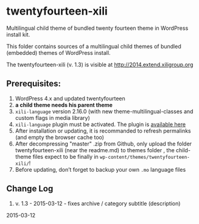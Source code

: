 twentyfourteen-xili
===================

Multilingual child theme of bundled twenty fourteen theme in WordPress install kit.

This folder contains sources of a multilingual child themes of bundled (embedded) themes of WordPress install.

The twentyfourteen-xili (v. 1.3) is visible at http://2014.extend.xiligroup.org


## Prerequisites:

1. WordPress 4.x and updated twentyfourteen
1. **a child theme needs his parent theme**
1. `xili-language` version 2.16.0 (with new theme-multilingual-classes and custom flags in media library)
1. `xili-language` plugin must be activated. The plugin is [available here](http://wordpress.org/plugins/xili-language/)
1. After installation or updating, it is recommanded to refresh permalinks (and empty the browser cache too)
1. After decompressing "master" .zip from Github, only upload the folder twentyfourteen-xili (near the readme.md) to themes folder , the child-theme files expect to be finally in `wp-content/themes/twentyfourteen-xili/`!
1. Before updating, don’t forget to backup your own `.mo` language files

## Change Log
1. v. 1.3 - 2015-03-12 - fixes archive / category subtitle (description)


2015-03-12